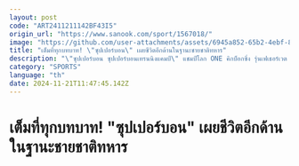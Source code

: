 ```yaml
---
layout: post
code: "ART2411211142BF43I5"
origin_url: "https://www.sanook.com/sport/1567018/"
image: "https://github.com/user-attachments/assets/6945a852-65b2-4ebf-8bd7-2a308e557166"
title: "เต็มที่ทุกบทบาท! \"ซุปเปอร์บอน\" เผยชีวิตอีกด้านในฐานะชายชาติทหาร"
description: "\"ซุปเปอร์บอน ซุปเปอร์บอนเทรนนิงแคมป์\" แชมป์โลก ONE คิกบ็อกซิ่ง รุ่นเฟเธอร์เวต (145-155 ป.) เฉพาะกาล วัย 34 ปี จากพัทลุง"
category: "SPORTS"
language: "th"
date: 2024-11-21T11:47:45.142Z
---
```


# เต็มที่ทุกบทบาท! "ซุปเปอร์บอน" เผยชีวิตอีกด้านในฐานะชายชาติทหาร